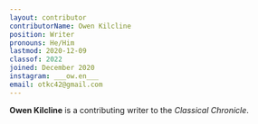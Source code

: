 ```yaml
---
layout: contributor
contributorName: Owen Kilcline
position: Writer
pronouns: He/Him
lastmod: 2020-12-09
classof: 2022
joined: December 2020
instagram: ___ow.en___
email: otkc42@gmail.com
---
```

**Owen Kilcline** is a contributing writer to the *Classical Chronicle*.

